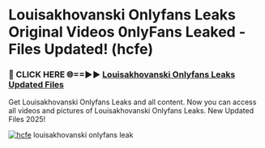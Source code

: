 # Louisakhovanski Onlyfans Leaks Original Videos 0nlyFans Leaked - Files Updated! (hcfe)

<h3>🔴 CLICK HERE 🌐==►► <a href="https://best4dudes.click/HH4t6V" rel="nofollow">Louisakhovanski Onlyfans Leaks Updated Files</a></h3>

Get Louisakhovanski Onlyfans Leaks and all content. Now you can access all videos and pictures of Louisakhovanski Onlyfans Leaks. New Updated Files 2025!

[![hcfe](https://github.com/user-attachments/assets/8c521d6e-e6e3-4a75-9320-d58ab9d79d5b)](https://best4dudes.click/HH4t6V)
louisakhovanski onlyfans leak